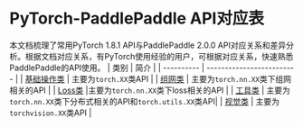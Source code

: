 # PyTorch-PaddlePaddle API对应表
本文档梳理了常用PyTorch 1.8.1 API与PaddlePaddle 2.0.0 API对应关系和差异分析。根据文档对应关系，有PyTorch使用经验的用户，可根据对应关系，快速熟悉PaddlePaddle的API使用。
| 类别         | 简介 |
| ---------- | ------------------------- |
| [基础操作类](https://github.com/PaddlePaddle/X2Paddle/tree/develop/docs/pytorch_project_convertor/API_docs/ops/README.md) | 主要为`torch.XX`类API |
| [组网类](https://github.com/PaddlePaddle/X2Paddle/tree/develop/docs/pytorch_project_convertor/API_docs/nn/README.md)    | 主要为`torch.nn.XX`类下组网相关的API |
| [Loss类](https://github.com/PaddlePaddle/X2Paddle/tree/develop/docs/pytorch_project_convertor/API_docs/loss/README.md) |主要为`torch.nn.XX`类下loss相关的API    |
|  [工具类](https://github.com/PaddlePaddle/X2Paddle/tree/develop/docs/pytorch_project_convertor/API_docs/utils/README.md)   | 主要为`torch.nn.XX`类下分布式相关的API和`torch.utils.XX`类API|
|   [视觉类](https://github.com/PaddlePaddle/X2Paddle/tree/develop/docs/pytorch_project_convertor/API_docs/vision/README.md)  | 主要为`torchvision.XX`类API |
